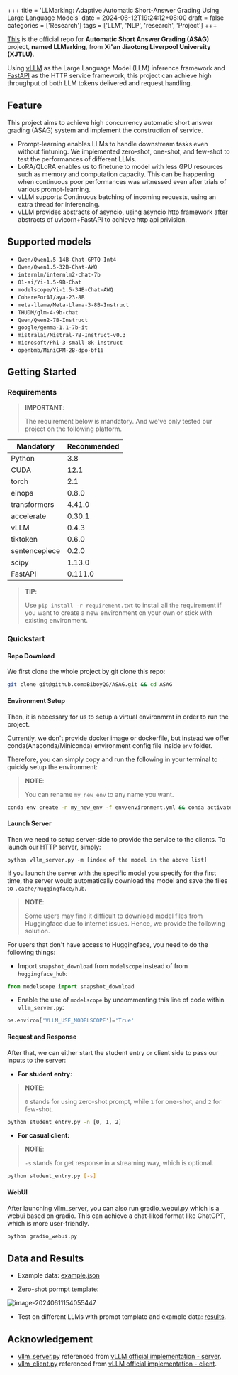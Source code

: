 +++
title = 'LLMarking: Adaptive Automatic Short-Answer Grading Using Large Language Models'
date = 2024-06-12T19:24:12+08:00
draft = false
categories = ['Research']
tags = ['LLM', 'NLP', 'research', 'Project']
+++

[This](https://github.com/BiboyQG/LLMarking) is the official repo for **Automatic Short Answer Grading (ASAG)** project, **named LLMarking**, from **Xi'an Jiaotong Liverpool University (XJTLU)**.

Using [vLLM](https://github.com/vllm-project/vllm) as the Large Language Model (LLM) inference framework and [FastAPI](https://github.com/tiangolo/fastapi) as the HTTP service framework, this project can achieve high throughput of both LLM tokens delivered and request handling.

## Feature

This project aims to achieve high concurrency automatic short answer grading (ASAG) system and implement the construction of service.

- Prompt-learning enables LLMs to handle downstream tasks even without fintuning. We implemented zero-shot, one-shot, and few-shot to test the performances of different LLMs.
- LoRA/QLoRA enables us to finetune to model with less GPU resources such as memory and computation capacity. This can be happening when continuous poor performances was witnessed even after trials of various prompt-learning.
- vLLM supports Continuous batching of incoming requests, using an extra thread for inferencing.
- vLLM provides abstracts of asyncio, using asyncio http framework after abstracts of uvicorn+FastAPI to achieve http api privision.

## Supported models

- `Qwen/Qwen1.5-14B-Chat-GPTQ-Int4`
- `Qwen/Qwen1.5-32B-Chat-AWQ`
- `internlm/internlm2-chat-7b`
- `01-ai/Yi-1.5-9B-Chat`
- `modelscope/Yi-1.5-34B-Chat-AWQ`
- `CohereForAI/aya-23-8B`
- `meta-llama/Meta-Llama-3-8B-Instruct`
- `THUDM/glm-4-9b-chat`
- `Qwen/Qwen2-7B-Instruct`
- `google/gemma-1.1-7b-it`
- `mistralai/Mistral-7B-Instruct-v0.3`
- `microsoft/Phi-3-small-8k-instruct`
- `openbmb/MiniCPM-2B-dpo-bf16`

## Getting Started

### Requirements

> **IMPORTANT**:
>
> The requirement below is mandatory. And we've only tested our project on the following platform.

| Mandatory     | Recommended |
| ------------- | ----------- |
| Python        | 3.8         |
| CUDA          | 12.1        |
| torch         | 2.1         |
| einops        | 0.8.0       |
| transformers  | 4.41.0      |
| accelerate    | 0.30.1      |
| vLLM          | 0.4.3       |
| tiktoken      | 0.6.0       |
| sentencepiece | 0.2.0       |
| scipy         | 1.13.0      |
| FastAPI       | 0.111.0     |

> **TIP**:
>
> Use `pip install -r requirement.txt` to install all the requirement if you want to create a new environment on your own or stick with existing environment.

### Quickstart

#### Repo Download

We first clone the whole project by git clone this repo:

```bash
git clone git@github.com:BiboyQG/ASAG.git && cd ASAG
```

#### Environment Setup

Then, it is necessary for us to setup a virtual environmrnt in order to run the project.

Currently, we don't provide docker image or dockerfile, but instead we offer conda(Anaconda/Miniconda) environment config file inside `env` folder.

Therefore, you can simply copy and run the following in your terminal to quickly setup the environment:

> **NOTE**:
>
> You can rename `my_new_env` to any name you want.

```bash
conda env create -n my_new_env -f env/environment.yml && conda activate my_new_env
```

#### Launch Server

Then we need to setup server-side to provide the service to the clients. To launch our HTTP server, simply:

```text
python vllm_server.py -m [index of the model in the above list]
```

If you launch the server with the specific model you specify for the first time, the server would automatically download the model and save the files to `.cache/huggingface/hub`.

> **NOTE**:
>
> Some users may find it difficult to download model files from Huggingface due to internet issues. Hence, we provide the following solution.

For users that don't have access to Huggingface, you need to do the following things:

- Import `snapshot_download` from `modelscope` instead of from `huggingface_hub`:

```python
from modelscope import snapshot_download
```

- Enable the use of `modelscope` by uncommenting this line of code within `vllm_server.py`:

```python
os.environ['VLLM_USE_MODELSCOPE']='True'
```

#### Request and Response

After that, we can either start the student entry or client side to pass our inputs to the server:

- **For student entry:**

> **NOTE**:
>
> `0` stands for using zero-shot prompt, while `1` for one-shot, and `2` for few-shot.

```bash
python student_entry.py -n [0, 1, 2]
```

- **For casual client:**

> **NOTE**:
>
> `-s` stands for get response in a streaming way, which is optional.

```bash
python student_entry.py [-s]
```

#### WebUI

After launching vllm_server, you can also run gradio_webui.py which is a webui based on gradio. This can achieve a chat-liked format like ChatGPT, which is more user-friendly.

```bash
python gradio_webui.py
```

## Data and Results

- Example data: [example.json](https://github.com/BiboyQG/ASAG/blob/master/data/example.json)

- Zero-shot pormpt template:

![image-20240611154055447](https://s2.loli.net/2024/06/11/8UOoJBshVgtKS1l.png)

- Test on different LLMs with prompt template and example data: [results](https://github.com/BiboyQG/ASAG/tree/master/results).

## Acknowledgement

- [vllm_server.py](https://github.com/BiboyQG/ASAG/blob/master/vllm_server.py) referenced from [vLLM official implementation - server](https://github.com/vllm-project/vllm/blob/main/vllm/entrypoints/api_server.py).
- [vllm_client.py](https://github.com/BiboyQG/ASAG/blob/master/vllm_client.py) referenced from [vLLM official implementation - client](https://github.com/vllm-project/vllm/blob/main/examples/api_client.py).
